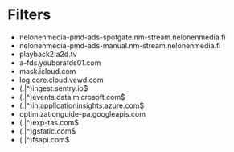 # Filters
- nelonenmedia-pmd-ads-spotgate.nm-stream.nelonenmedia.fi
- nelonenmedia-pmd-ads-manual.nm-stream.nelonenmedia.fi
- playback2.a2d.tv
- a-fds.youborafds01.com
- mask.icloud.com
- log.core.cloud.vewd.com
- (\.|^)ingest\.sentry\.io$
- (\.|^)events\.data\.microsoft\.com$
- (\.|^)in\.applicationinsights\.azure\.com$
- optimizationguide-pa.googleapis.com
- (\.|^)exp-tas\.com$
- (\.|^)gstatic\.com$
- (\.|^)fsapi\.com$
